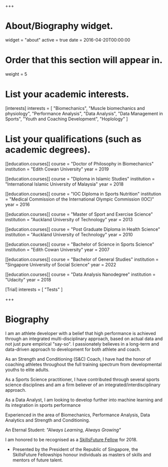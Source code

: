 +++
# About/Biography widget.
widget = "about"
active = true
date = 2016-04-20T00:00:00

# Order that this section will appear in.
weight = 5

# List your academic interests.
[interests]
  interests = [
    "Biomechanics",
    "Muscle biomechanics and physiology",
    "Performance Analysis",
    "Data Analysis",
    "Data Management in Sports",
    "Youth and Coaching Development",
    "Hoplology"
  ]

# List your qualifications (such as academic degrees).
[[education.courses]]
  course = "Doctor of Philosophy in Biomechanics"
  institution = "Edith Cowan University"
  year = 2019

[[education.courses]]
  course = "Diploma in Islamic Studies"
  institution = "International Islamic University of Malaysia"
  year = 2018

[[education.courses]]
  course = "IOC Diploma in Sports Nutrition"
  institution = "Medical Commission of the International Olympic Commission (IOC)"
  year = 2016

[[education.courses]]
  course = "Master of Sport and Exercise Science"
  institution = "Auckland University of Technology"
  year = 2013

[[education.courses]]
  course = "Post Graduate Diploma in Health Science"
  institution = "Auckland University of Technology"
  year = 2010

[[education.courses]]
  course = "Bachelor of Science in Sports Science"
  institution = "Edith Cowan University"
  year = 2007

[[education.courses]]
  course = "Bachelor of General Studies"
  institution = "Singapore University of Social Science"
  year = 2022

[[education.courses]]
  course = "Data Analysis Nanodegree"
  institution = "Udacity"
  year = 2018

[Trial]
  interests = [
    "Tests"
  ]

+++

# Biography

I am an athlete developer with a belief that high performance is achieved through an integrated multi-disciplinary approach, based on actual data and not just pure empirical "say-so". I passionately believes in a long-term and data-driven approach to development for both athlete and coach.

As an Strength and Conditioning (S&C) Coach, I have had the honor of coaching athletes throughout the full training spectrum from developmental youths to elite adults.

As a Sports Science practitioner, I have contributed through several sports science disciplines and am a firm believer of an integrated/interdisciplinary approach.

As a Data Analyst, I am looking to develop further into machine learning and its integration in sports performance

Experienced in the area of Biomechanics, Performance Analysis, Data Analytics and Strength and Conditioning.

An Eternal Student:
_"Always Learning, Always Growing"_

I am honored to be recognised as a [SkillsFuture Fellow](http://www.skillsfuture.sg/fellowships/b18) for 2018.

* Presented by the President of the Republic of Singapore, the SkillsFuture Fellowships honour individuals as masters of skills and mentors of future talent.

